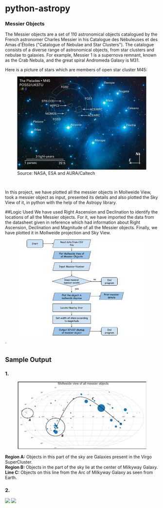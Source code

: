 # python-astropy

### Messier Objects
The Messier objects are a set of 110 astronomical objects catalogued by the French astronomer Charles Messier in his Catalogue des Nébuleuses et des Amas d'Étoiles ("Catalogue of Nebulae and Star Clusters"). The catalogue consists of a diverse range of astronomical objects, from star clusters and nebulae to galaxies. 
For example, Messier 1 is a supernova remnant, known as the Crab Nebula, and the great spiral Andromeda Galaxy is M31.

Here is a picture of stars which are members of open star cluster M45:

<figure class="image">
  <img src="Images/1.jpg" alt="Image of Messier objects by NASA">
  <figcaption>Source: NASA, ESA and AURA/Caltech</figcaption>
</figure>
<br>


In this project, we have plotted all the messier objects in Mollweide View, took a messier object as input, presented its details and also plotted the Sky View of it, in python with the help of the Astropy library.

##Logic Used
We have used Right Ascension and Declination to identify the locations of all the Messier objects.
For it, we have imported the data from the datasheet given in reference which had information about Right Ascension, Declination and Magnitude of all the Messier objects. Finally, we have plotted it in Mollweide projection and Sky View.
<figure class="image">
  <img src="Images/Data Science Project.png" alt="Logic Used">
</figure>`

## Sample Output
### 1.
<figure class="image">
  <img src="Images/3.jpg" alt="Logic Used">
</figure>
<b>Region A:</b> Objects in this part of the sky are Galaxies present in the Virgo SuperCluster.<br>
<b>Region B:</b> Objects in the part of the sky lie at the center of Milkyway Galaxy.<br>
<b>Line C:</b> Objects on this line from the Arc of Milkyway Galaxy as seen from Earth.<br>

### 2.
<p float="left">
  <img src="/4.jpg" width="100" />
  <img src="/42.jpg" width="100" /> 
</p>
